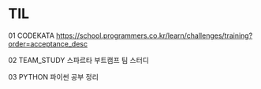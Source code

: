 # TIL

01 CODEKATA
https://school.programmers.co.kr/learn/challenges/training?order=acceptance_desc

02 TEAM_STUDY
스파르타 부트캠프 팀 스터디

03 PYTHON
파이썬 공부 정리
